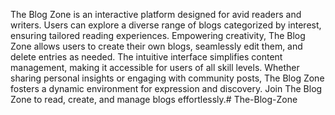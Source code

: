 The Blog Zone is an interactive platform designed for avid readers and writers. Users can explore a diverse range of blogs categorized by interest, ensuring tailored reading experiences. Empowering creativity, The Blog Zone allows users to create their own blogs, seamlessly edit them, and delete entries as needed. The intuitive interface simplifies content management, making it accessible for users of all skill levels. Whether sharing personal insights or engaging with community posts, The Blog Zone fosters a dynamic environment for expression and discovery. Join The Blog Zone to read, create, and manage blogs effortlessly.# The-Blog-Zone
